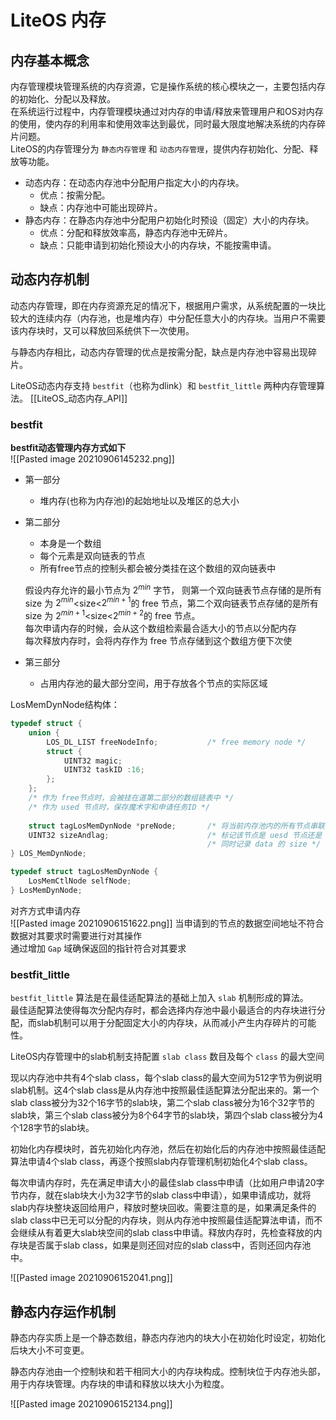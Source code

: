 # LiteOS 内存
## 内存基本概念
内存管理模块管理系统的内存资源，它是操作系统的核心模块之一，主要包括内存的初始化、分配以及释放。  
在系统运行过程中，内存管理模块通过对内存的申请/释放来管理用户和OS对内存的使用，使内存的利用率和使用效率达到最优，同时最大限度地解决系统的内存碎片问题。  
LiteOS的内存管理分为 `静态内存管理` 和 `动态内存管理`，提供内存初始化、分配、释放等功能。

+  动态内存：在动态内存池中分配用户指定大小的内存块。
	+  优点：按需分配。
    +  缺点：内存池中可能出现碎片。
+ 静态内存：在静态内存池中分配用户初始化时预设（固定）大小的内存块。   
    + 优点：分配和释放效率高，静态内存池中无碎片。
    + 缺点：只能申请到初始化预设大小的内存块，不能按需申请。

## 动态内存机制
动态内存管理，即在内存资源充足的情况下，根据用户需求，从系统配置的一块比较大的连续内存（内存池，也是堆内存）中分配任意大小的内存块。当用户不需要该内存块时，又可以释放回系统供下一次使用。  

与静态内存相比，动态内存管理的优点是按需分配，缺点是内存池中容易出现碎片。

LiteOS动态内存支持 `bestfit`（也称为dlink）和 `bestfit_little` 两种内存管理算法。
[[LiteOS_动态内存_API]]

### bestfit
**bestfit动态管理内存方式如下**  
![[Pasted image 20210906145232.png]]

+ 第一部分  
	+ 堆内存(也称为内存池)的起始地址以及堆区的总大小
+ 第二部分
	+ 本身是一个数组
	+ 每个元素是双向链表的节点
	+ 所有free节点的控制头都会被分类挂在这个数组的双向链表中  
	
	假设内存允许的最小节点为 $2^{min}$ 字节， 则第一个双向链表节点存储的是所有 size 为 $2^{min}$<size<$2^{min+1}$的 free 节点，第二个双向链表节点存储的是所有 size 为 $2^{min+1}$<size<$2^{min+2}$的 free 节点。  
	每次申请内存的时候，会从这个数组检索最合适大小的节点以分配内存  
	每次释放内存时，会将内存作为 free 节点存储到这个数组方便下次使

+ 第三部分
	+ 占用内存池的最大部分空间，用于存放各个节点的实际区域

LosMemDynNode结构体：  
```c
typedef struct {
	union {
		LOS_DL_LIST freeNodeInfo;			/* free memory node */
		struct {
			UINT32 magic;
			UINT32 taskID :16;
		};
	};
	/* 作为 free节点时，会被挂在道第二部分的数组链表中 */
	/* 作为 used 节点时，保存魔术字和申请任务ID */
	
	struct tagLosMemDynNode *preNode;		/* 将当前内存池内的所有节点串联在一起 */
	UINT32 sizeAndlag;						/* 标记该节点是 uesd 节点还是 free 节点 */
											/* 同时记录 data 的 size */
} LOS_MemDynNode;

typedef struct tagLosMemDynNode {
	LosMemCtlNode selfNode;
} LosMemDynNode;
```

对齐方式申请内存  
![[Pasted image 20210906151622.png]]
当申请到的节点的数据空间地址不符合数据对其要求时需要进行对其操作  
通过增加 `Gap` 域确保返回的指针符合对其要求


### bestfit_little
`bestfit_little` 算法是在最佳适配算法的基础上加入 `slab` 机制形成的算法。  
最佳适配算法使得每次分配内存时，都会选择内存池中最小最适合的内存块进行分配，而slab机制可以用于分配固定大小的内存块，从而减小产生内存碎片的可能性。

LiteOS内存管理中的slab机制支持配置 `slab class` 数目及每个 `class` 的最大空间

现以内存池中共有4个slab class，每个slab class的最大空间为512字节为例说明slab机制。这4个slab class是从内存池中按照最佳适配算法分配出来的。第一个slab class被分为32个16字节的slab块，第二个slab class被分为16个32字节的slab块，第三个slab class被分为8个64字节的slab块，第四个slab class被分为4个128字节的slab块。

初始化内存模块时，首先初始化内存池，然后在初始化后的内存池中按照最佳适配算法申请4个slab class，再逐个按照slab内存管理机制初始化4个slab class。

每次申请内存时，先在满足申请大小的最佳slab class中申请（比如用户申请20字节内存，就在slab块大小为32字节的slab class中申请），如果申请成功，就将slab内存块整块返回给用户，释放时整块回收。需要注意的是，如果满足条件的slab class中已无可以分配的内存块，则从内存池中按照最佳适配算法申请，而不会继续从有着更大slab块空间的slab class中申请。释放内存时，先检查释放的内存块是否属于slab class，如果是则还回对应的slab class中，否则还回内存池中。

![[Pasted image 20210906152041.png]]

## 静态内存运作机制
静态内存实质上是一个静态数组，静态内存池内的块大小在初始化时设定，初始化后块大小不可变更。

静态内存池由一个控制块和若干相同大小的内存块构成。控制块位于内存池头部，用于内存块管理。内存块的申请和释放以块大小为粒度。

![[Pasted image 20210906152134.png]]